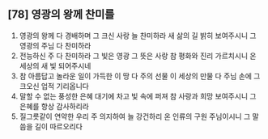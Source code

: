 ## [78] 영광의 왕께 찬미를

1) 영광의 왕께 다 경배하며 그 크신 사랑 늘 찬미하라 새 삶의 길 밝히 보여주시니 그 영광의 주님 다 찬미하라  
2) 전능하신 주 다 찬미하라 그 빛은 영광 그 뜻은 사랑 참 평화와 진리 가르치시니 온 세상의 새 빛 되어주시네  
3) 참 아름답고 놀라운 일이 가득한 이 땅 다 주의 선물 이 세상의 만물 다 주님 손에 그 크오신 업적 기리옵니다  
4) 말할 수 없는 풍성한 은혜 대기에 차고 빛 속에 퍼져 참 사랑과 희망 보여주시니 그 은혜를 항상 감사하리라  
5) 질그릇같이 연약한 우리 주 의지하여 늘 강건하리 온 인류의 구원 주님이시니 그 말씀을 길이 따르오리다
